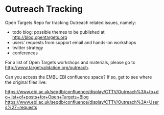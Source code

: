 # Outreach Tracking

Open Targets Repo for tracking Outreach related issues, namely:

- todo blog: possible themes to be published at http://blog.opentargets.org
- users' requests from support email and hands-on workshops
- twitter strategy
- conferences

For a list of Open Targets workshops and materials, please go to http://www.targetvalidation.org/outreach.

Can you access the EMBL-EBI confluence space? If so, get to see where the original files live:

https://www.ebi.ac.uk/seqdb/confluence/display/CTTV/Outreach%3A+to+do+list+of+posts+for+Open+Targets+Blog https://www.ebi.ac.uk/seqdb/confluence/display/CTTV/Outreach%3A+Users%27+requests
